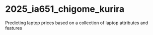 # 2025_ia651_chigome_kurira

Predicting laptop prices based on a collection of laptop attributes and features
